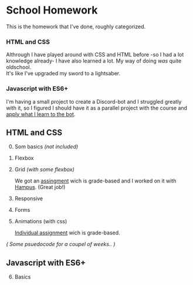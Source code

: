 # School Homework
This is the homework that I've done, roughly categorized. 

### HTML and CSS
Althrough I have played around with CSS and HTML before -so I had a lot knowledge already- I have also learned a lot. My way of doing *was* quite oldschool. <br>
It's like I've upgraded my sword to a lightsaber. 

### Javascript with ES6+
I'm having a small project to create a Discord-bot and I struggled greatly with it, so I figured I should have it as a parallel project with the course and [apply what I learn to the bot](https://github.com/MonBjo/discord_bot). 

## HTML and CSS
0. Som basics *(not included)*
1. Flexbox
2. Grid *(with some flexbox)*

    We got an [assingment](https://github.com/Hampus83/insurance-exam) wich is grade-based and I  worked on it with [Hampus](https://github.com/Hampus83). (Great job!)

3. Responsive
4. Forms
5. Animations (with css)

    [Individual assignment](https://github.com/MonBjo/bonz.ai_hotel) wich is grade-based.

*( Some psuedocode for a coupel of weeks.. )*

## Javascript with ES6+
6. Basics